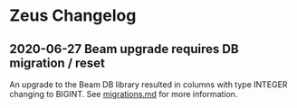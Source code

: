 # Zeus Changelog

## 2020-06-27 Beam upgrade requires DB migration / reset

An upgrade to the Beam DB library resulted in columns with type INTEGER changing
to BIGINT. See [migrations.md](migrations.md) for more information.
